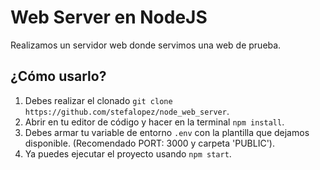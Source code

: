 # Web Server en NodeJS
Realizamos un servidor web donde servimos una web de prueba.

## ¿Cómo usarlo?
1. Debes realizar el clonado `git clone https://github.com/stefalopez/node_web_server`.
2. Abrir en tu editor de código y hacer en la terminal `npm install`.
3. Debes armar tu variable de entorno `.env` con la plantilla que dejamos disponible. (Recomendado PORT: 3000 y carpeta 'PUBLIC').
4. Ya puedes ejecutar el proyecto usando `npm start`.